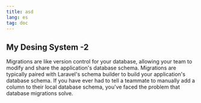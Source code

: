 ```yaml
---
title: asd
lang: es
tag: doc
---
```


## My Desing System -2

Migrations are like version control for your database, allowing your team to modify and share the application's database schema. Migrations are typically paired with Laravel's schema builder to build your application's database schema. If you have ever had to tell a teammate to manually add a column to their local database schema, you've faced the problem that database migrations solve.
